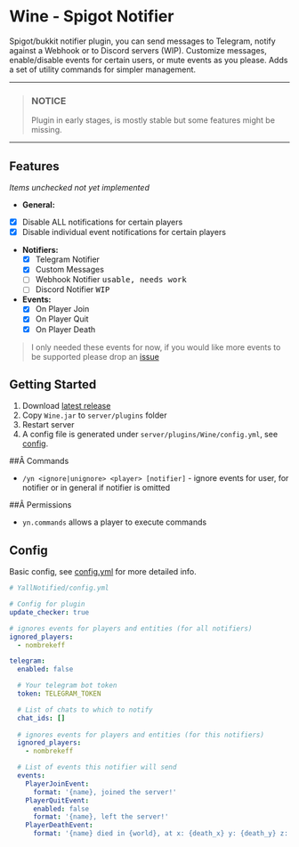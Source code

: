 # Wine - Spigot Notifier

Spigot/bukkit notifier plugin, you can send messages to Telegram, notify against a Webhook or to Discord servers (WIP). Customize messages, enable/disable events for certain users, or mute events as you please. Adds a set of utility commands for simpler management.

****
> ### NOTICE
> Plugin in early stages, is mostly stable but some features might be missing. 
****

## Features
_Items unchecked not yet implemented_

* **General:**
- [x] Disable ALL notifications for certain players
- [x] Disable individual event notifications for certain players
* **Notifiers:**
  - [x] Telegram Notifier
  - [x] Custom Messages
  - [ ] Webhook Notifier <kbd>usable, needs work</kbd>
  - [ ] Discord Notifier <kbd>WIP</kbd>
* **Events:**
  - [x] On Player Join
  - [x] On Player Quit
  - [x] On Player Death

> I only needed these events for now, if you would like more events to be supported please drop an [issue](https://github.com/nombrekeff/wine/issues/new)


## Getting Started
1. Download [latest release](https://github.com/nombrekeff/wine/releases)
2. Copy `Wine.jar` to `server/plugins` folder
3. Restart server
4. A config file is generated under `server/plugins/Wine/config.yml`, see [config](#config).

##Â Commands
* `/yn <ignore|unignore> <player> [notifier]` - ignore events for user, for notifier or in general if notifier is omitted

##Â Permissions
* `yn.commands` allows a player to execute commands

## Config
Basic config, see [config.yml](./src/main/resources/config.yml) for more detailed info.

```yaml
# YallNotified/config.yml

# Config for plugin
update_checker: true

# ignores events for players and entities (for all notifiers)
ignored_players:
  - nombrekeff

telegram:
  enabled: false

  # Your telegram bot token
  token: TELEGRAM_TOKEN

  # List of chats to which to notify
  chat_ids: []
  
  # ignores events for players and entities (for this notifiers)
  ignored_players: 
    - nombrekeff

  # List of events this notifier will send
  events:
    PlayerJoinEvent: 
      format: '{name}, joined the server!'
    PlayerQuitEvent: 
      enabled: false
      format: '{name}, left the server!'
    PlayerDeathEvent: 
      format: '{name} died in {world}, at x: {death_x} y: {death_y} z: {death_z} {death_cause}'
```
